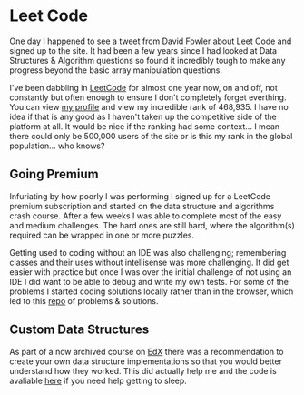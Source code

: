 # Leet Code

One day I happened to see a tweet from David Fowler about Leet Code and signed up to the site. It had been a few years since I had looked at Data Structures & Algorithm questions so found it incredibly tough to make any progress beyond the basic array manipulation questions.

I've been dabbling in [LeetCode](https://leetcode.com/) for almost one year now, on and off, not constantly but often enough to ensure I don't completely forget everthing. You can view [my profile](https://leetcode.com/gbrown31/) and view my incredible rank of 468,935. I have no idea if that is any good as I haven't taken up the competitive side of the platform at all. It would be nice if the ranking had some context... I mean there could only be 500,000 users of the site or is this my rank in the global population... who knows?


## Going Premium

Infuriating by how poorly I was performing I signed up for a LeetCode premium subscription and started on the data structure and algorithms crash course. After a few weeks I was able to complete most of the easy and medium challenges. The hard ones are still hard, where the algorithm(s) required can be wrapped in one or more puzzles.

Getting used to coding without an IDE was also challenging; remembering classes and their uses without intellisense was more challenging. It did get easier with practice but once I was over the initial challenge of not using an IDE I did want to be able to debug and write my own tests. For some of the problems I started coding solutions locally rather than in the browser, which led to this [repo](https://github.com/gbrown31/LeetCode.Problems) of problems & solutions.


## Custom Data Structures

As part of a now archived course on [EdX](https://www.edx.org/) there was a recommendation to create your own data structure implementations so that you would better understand how they worked. This did actually help me and the code is avaliable [here](https://github.com/gbrown31/DataStructures.Custom) if you need help getting to sleep.